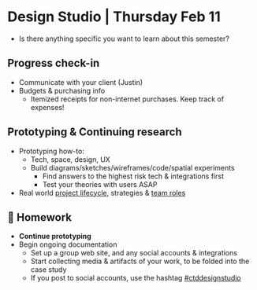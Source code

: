 # Design Studio | Thursday Feb 11

- Is there anything specific you want to learn about this semester?

## Progress check-in

- Communicate with your client (Justin)
- Budgets & purchasing info
  - Itemized receipts for non-internet purchases. Keep track of expenses!

## Prototyping & Continuing research

- Prototyping how-to:
  - Tech, space, design, UX
  - Build diagrams/sketches/wireframes/code/spatial experiments
    - Find answers to the highest risk tech & integrations first
    - Test your theories with users ASAP
- Real world [project lifecycle](./docs/project-management.md), strategies & [team roles](./docs/roles-responsibilities.md)

## 📝 Homework

- **Continue prototyping**
- Begin ongoing documentation
  - Set up a group web site, and any social accounts & integrations
  - Start collecting media & artifacts of your work, to be folded into the case study
  - If you post to social accounts, use the hashtag [#ctddesignstudio](https://www.instagram.com/explore/tags/ctddesignstudio/)

